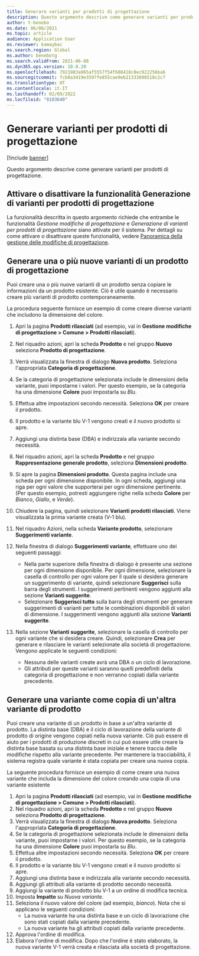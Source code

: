 ```yaml
---
title: Generare varianti per prodotti di progettazione
description: Questo argomento descrive come generare varianti per prodotti di progettazione
author: t-benebo
ms.date: 06/08/2021
ms.topic: article
audience: Application User
ms.reviewer: kamaybac
ms.search.region: Global
ms.author: benebotg
ms.search.validFrom: 2021-06-08
ms.dyn365.ops.version: 10.0.20
ms.openlocfilehash: 7921983a965af5557f54f608418c8ec922256ba6
ms.sourcegitcommit: fcb8a3419e3597fe855cae9eb21333698518c2c7
ms.translationtype: HT
ms.contentlocale: it-IT
ms.lasthandoff: 02/09/2022
ms.locfileid: "8103640"
---
```

# <a name="generate-variants-for-engineering-products"></a>Generare varianti per prodotti di progettazione

[!include [banner](../includes/banner.md)]

Questo argomento descrive come generare varianti per prodotti di progettazione.

## <a name="turn-variant-generation-for-engineering-products-on-or-off"></a>Attivare o disattivare la funzionalità Generazione di varianti per prodotti di progettazione

La funzionalità descritta in questo argomento richiede che entrambe le funzionalità *Gestione modifiche di progettazione* e *Generazione di varianti per prodotti di progettazione* siano attivate per il sistema. Per dettagli su come attivare o disattivare queste funzionalità, vedere [Panoramica della gestione delle modifiche di progettazione](product-engineering-overview.md).

## <a name="generate-one-or-more-new-variants-of-an-engineering-product"></a>Generare una o più nuove varianti di un prodotto di progettazione

Puoi creare una o più nuove varianti di un prodotto senza copiare le informazioni da un prodotto esistente. Ciò è utile quando è necessario creare più varianti di prodotto contemporaneamente.

La procedura seguente fornisce un esempio di come creare diverse varianti che includono la dimensione del colore.

1. Apri la pagina **Prodotti rilasciati** (ad esempio, vai in **Gestione modifiche di progettazione \> Comune \> Prodotti rilasciati**).
1. Nel riquadro azioni, apri la scheda **Prodotto** e nel gruppo **Nuovo** seleziona **Prodotto di progettazione**.
1. Verrà visualizzata la finestra di dialogo **Nuova prodotto**. Seleziona l'appropriata **Categoria di progettazione**.
1. Se la categoria di progettazione selezionata include le dimensioni della variante, puoi impostarne i valori. Per questo esempio, se la categoria ha una dimensione **Colore** puoi impostarla su *Blu*.
1. Effettua altre impostazioni secondo necessità. Seleziona **OK** per creare il prodotto.
1. Il prodotto e la variante blu V-1 vengono creati e il nuovo prodotto si apre.
1. Aggiungi una distinta base (DBA) e indirizzala alla variante secondo necessità.
1. Nel riquadro azioni, apri la scheda **Prodotto** e nel gruppo **Rappresentazione generale prodotto**, seleziona **Dimensioni prodotto**.
1. Si apre la pagina **Dimensioni prodotto**. Questa pagina include una scheda per ogni dimensione disponibile. In ogni scheda, aggiungi una riga per ogni valore che supporterai per ogni dimensione pertinente. (Per questo esempio, potresti aggiungere righe nella scheda **Colore** per *Bianco*, *Giallo*, e *Verde*).
1. Chiudere la pagina, quindi selezionare **Varianti prodotti rilasciati**. Viene visualizzata la prima variante creata (V-1 blu).
1. Nel riquadro Azioni, nella scheda **Variante prodotto**, selezionare **Suggerimenti variante**.
1. Nella finestra di dialogo **Suggerimenti variante**, effettuare uno dei seguenti passaggi:

    - Nella parte superiore della finestra di dialogo è presente una sezione per ogni dimensione disponibile. Per ogni dimensione, selezionare la casella di controllo per ogni valore per il quale si desidera generare un suggerimento di variante, quindi selezionare **Suggerisci** sulla barra degli strumenti. I suggerimenti pertinenti vengono aggiunti alla sezione **Varianti suggerite**.
    - Selezionare **Suggerisci tutto** sulla barra degli strumenti per generare suggerimenti di varianti per tutte le combinazioni disponibili di valori di dimensione. I suggerimenti vengono aggiunti alla sezione **Varianti suggerite**.

1. Nella sezione **Varianti suggerite**, selezionare la casella di controllo per ogni variante che si desidera creare. Quindi, selezionare **Crea** per generare e rilasciare le varianti selezionate alla società di progettazione. Vengono applicate le seguenti condizioni:

    - Nessuna delle varianti create avrà una DBA o un ciclo di lavorazione.
    - Gli attributi per queste varianti saranno quelli predefiniti della categoria di progettazione e non verranno copiati dalla variante precedente.

## <a name="generate-a-variant-as-a-copy-of-another-product-variant"></a>Generare una variante come copia di un'altra variante di prodotto

Puoi creare una variante di un prodotto in base a un'altra variante di prodotto. La distinta base (DBA) e il ciclo di lavorazione della variante di prodotto di origine vengono copiati nella nuova variante. Ciò può essere di aiuto per i prodotti di produzione discreti in cui può essere utile creare la distinta base basata su una distinta base iniziale e tenere traccia delle modifiche rispetto alla variante precedente. Per mantenere la tracciabilità, il sistema registra quale variante è stata copiata per creare una nuova copia.

La seguente procedura fornisce un esempio di come creare una nuova variante che includa la dimensione del colore creando una copia di una variante esistente

1. Apri la pagina **Prodotti rilasciati** (ad esempio, vai in **Gestione modifiche di progettazione \> Comune \> Prodotti rilasciati**).
1. Nel riquadro azioni, apri la scheda **Prodotto** e nel gruppo **Nuovo** seleziona **Prodotto di progettazione**.
1. Verrà visualizzata la finestra di dialogo **Nuova prodotto**. Seleziona l'appropriata **Categoria di progettazione**.
1. Se la categoria di progettazione selezionata include le dimensioni della variante, puoi impostarne i valori. Per questo esempio, se la categoria ha una dimensione **Colore** puoi impostarla su *Blu*.
1. Effettua altre impostazioni secondo necessità. Seleziona **OK** per creare il prodotto.
1. Il prodotto e la variante blu V-1 vengono creati e il nuovo prodotto si apre.
1. Aggiungi una distinta base e indirizzala alla variante secondo necessità.
1. Aggiungi gli attributi alla variante di prodotto secondo necessità.
1. Aggiungi la variante di prodotto blu V-1 a un ordine di modifica tecnica.
1. Imposta **Impatto** su *Nuova variante*.
1. Seleziona il nuovo valore del colore (ad esempio, *bianco*). Nota che si applicano le seguenti condizioni: 
    - La nuova variante ha una distinta base e un ciclo di lavorazione che sono stati copiati dalla variante precedente.
    - La nuova variante ha gli attributi copiati dalla variante precedente.
1. Approva l'ordine di modifica.
1. Elabora l'ordine di modifica. Dopo che l'ordine è stato elaborato, la nuova variante V-1 verrà creata e rilasciata alla società di progettazione.
